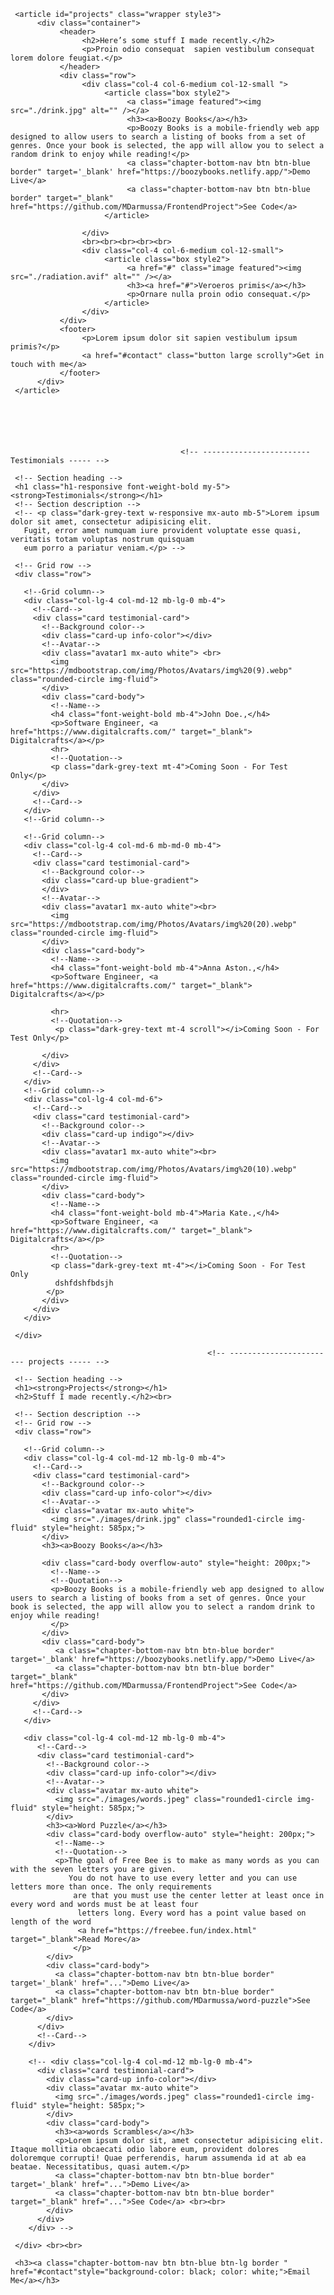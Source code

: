      <article id="projects" class="wrapper style3">
          <div class="container">
               <header>
                    <h2>Here’s some stuff I made recently.</h2>
                    <p>Proin odio consequat  sapien vestibulum consequat lorem dolore feugiat.</p>
               </header>
               <div class="row">
                    <div class="col-4 col-6-medium col-12-small ">
                         <article class="box style2">
                              <a class="image featured"><img src="./drink.jpg" alt="" /></a>
                              <h3><a>Boozy Books</a></h3>
                              <p>Boozy Books is a mobile-friendly web app designed to allow users to search a listing of books from a set of genres. Once your book is selected, the app will allow you to select a random drink to enjoy while reading!</p>
                              <a class="chapter-bottom-nav btn btn-blue border" target='_blank' href="https://boozybooks.netlify.app/">Demo Live</a>
                              <a class="chapter-bottom-nav btn btn-blue border" target="_blank" href="https://github.com/MDarmussa/FrontendProject">See Code</a>
                         </article>
                         
                    </div>
                    <br><br><br><br><br>
                    <div class="col-4 col-6-medium col-12-small">
                         <article class="box style2">
                              <a href="#" class="image featured"><img src="./radiation.avif" alt="" /></a>
                              <h3><a href="#">Veroeros primis</a></h3>
                              <p>Ornare nulla proin odio consequat.</p>
                         </article>
                    </div>
               </div>
               <footer>
                    <p>Lorem ipsum dolor sit sapien vestibulum ipsum primis?</p>
                    <a href="#contact" class="button large scrolly">Get in touch with me</a>
               </footer>
          </div>
     </article>






                                          <!-- ------------------------ Testimonials ----- -->



<!-- Section: Testimonials v.1 -->
<section id="testimonials" class="text-center my-5 p-5 m-5">

     <!-- Section heading -->
     <h1 class="h1-responsive font-weight-bold my-5"><strong>Testimonials</strong></h1>
     <!-- Section description -->
     <!-- <p class="dark-grey-text w-responsive mx-auto mb-5">Lorem ipsum dolor sit amet, consectetur adipisicing elit.
       Fugit, error amet numquam iure provident voluptate esse quasi, veritatis totam voluptas nostrum quisquam
       eum porro a pariatur veniam.</p> -->
   
     <!-- Grid row -->
     <div class="row">
   
       <!--Grid column-->
       <div class="col-lg-4 col-md-12 mb-lg-0 mb-4">
         <!--Card-->
         <div class="card testimonial-card">
           <!--Background color-->
           <div class="card-up info-color"></div>
           <!--Avatar-->
           <div class="avatar1 mx-auto white"> <br>
             <img src="https://mdbootstrap.com/img/Photos/Avatars/img%20(9).webp" class="rounded-circle img-fluid">
           </div>
           <div class="card-body">
             <!--Name-->
             <h4 class="font-weight-bold mb-4">John Doe.,</h4>
             <p>Software Engineer, <a href="https://www.digitalcrafts.com/" target="_blank"> Digitalcrafts</a></p>
             <hr>
             <!--Quotation-->
             <p class="dark-grey-text mt-4">Coming Soon - For Test Only</p>
           </div>
         </div>
         <!--Card-->
       </div>
       <!--Grid column-->
   
       <!--Grid column-->
       <div class="col-lg-4 col-md-6 mb-md-0 mb-4">
         <!--Card-->
         <div class="card testimonial-card">
           <!--Background color-->
           <div class="card-up blue-gradient">
           </div>
           <!--Avatar-->
           <div class="avatar1 mx-auto white"><br>
             <img src="https://mdbootstrap.com/img/Photos/Avatars/img%20(20).webp" class="rounded-circle img-fluid">
           </div>
           <div class="card-body">
             <!--Name-->
             <h4 class="font-weight-bold mb-4">Anna Aston.,</h4>
             <p>Software Engineer, <a href="https://www.digitalcrafts.com/" target="_blank"> Digitalcrafts</a></p>

             <hr>
             <!--Quotation-->
              <p class="dark-grey-text mt-4 scroll"></i>Coming Soon - For Test Only</p>
   
           </div>
         </div>
         <!--Card-->
       </div>   
       <!--Grid column-->
       <div class="col-lg-4 col-md-6">
         <!--Card-->
         <div class="card testimonial-card">
           <!--Background color-->
           <div class="card-up indigo"></div>
           <!--Avatar-->
           <div class="avatar1 mx-auto white"><br>
             <img src="https://mdbootstrap.com/img/Photos/Avatars/img%20(10).webp" class="rounded-circle img-fluid">
           </div>
           <div class="card-body">
             <!--Name-->
             <h4 class="font-weight-bold mb-4">Maria Kate.,</h4>
             <p>Software Engineer, <a href="https://www.digitalcrafts.com/" target="_blank"> Digitalcrafts</a></p>
             <hr>
             <!--Quotation-->
             <p class="dark-grey-text mt-4"></i>Coming Soon - For Test Only
              dshfdshfbdsjh
            </p>
           </div>
         </div>
       </div>
   
     </div>
   
   </section>








                                                <!-- ------------------------ projects ----- -->



<section id="projects" class="text-center my-5 p-5 m-5">

     <!-- Section heading -->
     <h1><strong>Projects</strong></h1>
     <h2>Stuff I made recently.</h2><br>

     <!-- Section description -->
     <!-- Grid row -->
     <div class="row">
   
       <!--Grid column-->
       <div class="col-lg-4 col-md-12 mb-lg-0 mb-4">
         <!--Card-->
         <div class="card testimonial-card">
           <!--Background color-->
           <div class="card-up info-color"></div>
           <!--Avatar-->
           <div class="avatar mx-auto white">
             <img src="./images/drink.jpg" class="rounded1-circle img-fluid" style="height: 585px;">
           </div>
           <h3><a>Boozy Books</a></h3>

           <div class="card-body overflow-auto" style="height: 200px;">
             <!--Name-->
             <!--Quotation-->
             <p>Boozy Books is a mobile-friendly web app designed to allow users to search a listing of books from a set of genres. Once your book is selected, the app will allow you to select a random drink to enjoy while reading!
             </p>
           </div>
           <div class="card-body">
              <a class="chapter-bottom-nav btn btn-blue border" target='_blank' href="https://boozybooks.netlify.app/">Demo Live</a>
              <a class="chapter-bottom-nav btn btn-blue border" target="_blank" href="https://github.com/MDarmussa/FrontendProject">See Code</a>
           </div>
         </div>
         <!--Card-->
       </div>

       <div class="col-lg-4 col-md-12 mb-lg-0 mb-4">
          <!--Card-->
          <div class="card testimonial-card">
            <!--Background color-->
            <div class="card-up info-color"></div>
            <!--Avatar-->
            <div class="avatar mx-auto white">
              <img src="./images/words.jpeg" class="rounded1-circle img-fluid" style="height: 585px;">
            </div>
            <h3><a>Word Puzzle</a></h3>
            <div class="card-body overflow-auto" style="height: 200px;">
              <!--Name-->
              <!--Quotation-->
              <p>The goal of Free Bee is to make as many words as you can with the seven letters you are given.
                 You do not have to use every letter and you can use letters more than once. The only requirements
                  are that you must use the center letter at least once in every word and words must be at least four
                   letters long. Every word has a point value based on length of the word
                   <a href="https://freebee.fun/index.html" target="_blank">Read More</a>
                  </p>
            </div>
            <div class="card-body">
              <a class="chapter-bottom-nav btn btn-blue border" target='_blank' href="...">Demo Live</a>
              <a class="chapter-bottom-nav btn btn-blue border" target="_blank" href="https://github.com/MDarmussa/word-puzzle">See Code</a>
            </div>
          </div>
          <!--Card-->
        </div>

        <!-- <div class="col-lg-4 col-md-12 mb-lg-0 mb-4">
          <div class="card testimonial-card">
            <div class="card-up info-color"></div>
            <div class="avatar mx-auto white">
              <img src="./images/words.jpeg" class="rounded1-circle img-fluid" style="height: 585px;">
            </div>
            <div class="card-body">
              <h3><a>words Scrambles</a></h3>
              <p>Lorem ipsum dolor sit, amet consectetur adipisicing elit. Itaque mollitia obcaecati odio labore eum, provident dolores doloremque corrupti! Quae perferendis, harum assumenda id at ab ea beatae. Necessitatibus, quasi autem.</p>
              <a class="chapter-bottom-nav btn btn-blue border" target='_blank' href="...">Demo Live</a>
              <a class="chapter-bottom-nav btn btn-blue border" target="_blank" href="...">See Code</a> <br><br>
            </div>
          </div>
        </div> -->
 
     </div> <br><br>
     
     <h3><a class="chapter-bottom-nav btn btn-blue btn-lg border " href="#contact"style="background-color: black; color: white;">Email Me</a></h3>

   </section>